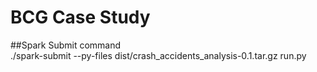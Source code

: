 # BCG Case Study

##Spark Submit command \
./spark-submit --py-files dist/crash_accidents_analysis-0.1.tar.gz run.py
